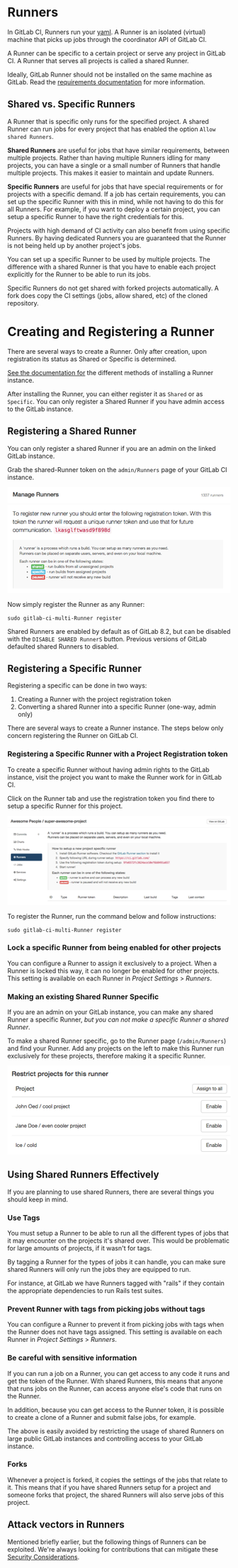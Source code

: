 # Runners

In GitLab CI, Runners run your [yaml](../yaml/README.md).
A Runner is an isolated (virtual) machine that picks up jobs
through the coordinator API of GitLab CI.

A Runner can be specific to a certain project or serve any project
in GitLab CI. A Runner that serves all projects is called a shared Runner.

Ideally, GitLab Runner should not be installed on the same machine as GitLab.
Read the [requirements documentation](../../install/requirements.md#gitlab-Runner)
for more information.

## Shared vs. Specific Runners

A Runner that is specific only runs for the specified project. A shared Runner
can run jobs for every project that has enabled the option
`Allow shared Runners`.

**Shared Runners** are useful for jobs that have similar requirements,
between multiple projects. Rather than having multiple Runners idling for
many projects, you can have a single or a small number of Runners that handle
multiple projects. This makes it easier to maintain and update Runners.

**Specific Runners** are useful for jobs that have special requirements or for
projects with a specific demand. If a job has certain requirements, you can set
up the specific Runner with this in mind, while not having to do this for all
Runners. For example, if you want to deploy a certain project, you can setup
a specific Runner to have the right credentials for this.

Projects with high demand of CI activity can also benefit from using specific Runners.
By having dedicated Runners you are guaranteed that the Runner is not being held
up by another project's jobs.

You can set up a specific Runner to be used by multiple projects. The difference
with a shared Runner is that you have to enable each project explicitly for
the Runner to be able to run its jobs.

Specific Runners do not get shared with forked projects automatically.
A fork does copy the CI settings (jobs, allow shared, etc) of the cloned repository.

# Creating and Registering a Runner

There are several ways to create a Runner. Only after creation, upon
registration its status as Shared or Specific is determined.

[See the documentation for](https://gitlab.com/gitlab-org/gitlab-ci-multi-Runner/#installation)
the different methods of installing a Runner instance.

After installing the Runner, you can either register it as `Shared` or as `Specific`.
You can only register a Shared Runner if you have admin access to the GitLab instance.

## Registering a Shared Runner

You can only register a shared Runner if you are an admin on the linked
GitLab instance.

Grab the shared-Runner token on the `admin/Runners` page of your GitLab CI
instance.

![shared token](shared_Runner.png)

Now simply register the Runner as any Runner:

```
sudo gitlab-ci-multi-Runner register
```

Shared Runners are enabled by default as of GitLab 8.2, but can be disabled with the
`DISABLE SHARED RunnerS` button. Previous versions of GitLab defaulted shared Runners to
disabled.

## Registering a Specific Runner

Registering a specific can be done in two ways:

1. Creating a Runner with the project registration token
1. Converting a shared Runner into a specific Runner (one-way, admin only)

There are several ways to create a Runner instance. The steps below only
concern registering the Runner on GitLab CI.

###  Registering a Specific Runner with a Project Registration token

To create a specific Runner without having admin rights to the GitLab instance,
visit the project you want to make the Runner work for in GitLab CI.

Click on the Runner tab and use the registration token you find there to
setup a specific Runner for this project.

![project Runners in GitLab CI](project_specific.png)

To register the Runner, run the command below and follow instructions:

```
sudo gitlab-ci-multi-Runner register
```

###  Lock a specific Runner from being enabled for other projects

You can configure a Runner to assign it exclusively to a project. When a
Runner is locked this way, it can no longer be enabled for other projects.
This setting is available on each Runner in *Project Settings* > *Runners*.

###  Making an existing Shared Runner Specific

If you are an admin on your GitLab instance,
you can make any shared Runner a specific Runner, _but you can not
make a specific Runner a shared Runner_.

To make a shared Runner specific, go to the Runner page (`/admin/Runners`)
and find your Runner. Add any projects on the left to make this Runner
run exclusively for these projects, therefore making it a specific Runner.

![making a shared Runner specific](shared_to_specific_admin.png)

## Using Shared Runners Effectively

If you are planning to use shared Runners, there are several things you
should keep in mind.

### Use Tags

You must setup a Runner to be able to run all the different types of jobs
that it may encounter on the projects it's shared over. This would be
problematic for large amounts of projects, if it wasn't for tags.

By tagging a Runner for the types of jobs it can handle, you can make sure
shared Runners will only run the jobs they are equipped to run.

For instance, at GitLab we have Runners tagged with "rails" if they contain
the appropriate dependencies to run Rails test suites.

### Prevent Runner with tags from picking jobs without tags

You can configure a Runner to prevent it from picking jobs with tags when
the Runner does not have tags assigned. This setting is available on each
Runner in *Project Settings* > *Runners*.

### Be careful with sensitive information

If you can run a job on a Runner, you can get access to any code it runs
and get the token of the Runner. With shared Runners, this means that anyone
that runs jobs on the Runner, can access anyone else's code that runs on the Runner.

In addition, because you can get access to the Runner token, it is possible
to create a clone of a Runner and submit false jobs, for example.

The above is easily avoided by restricting the usage of shared Runners
on large public GitLab instances and controlling access to your GitLab instance.

### Forks

Whenever a project is forked, it copies the settings of the jobs that relate
to it. This means that if you have shared Runners setup for a project and
someone forks that project, the shared Runners will also serve jobs of this
project.

## Attack vectors in Runners

Mentioned briefly earlier, but the following things of Runners can be exploited.
We're always looking for contributions that can mitigate these
[Security Considerations](https://docs.gitlab.com/runner/security/).
